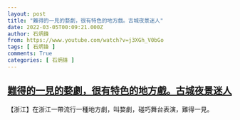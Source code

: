 ```yaml
---
layout: post
title: "難得的一見的婺劇，很有特色的地方戲。古城夜景迷人"
date: 2022-03-05T00:09:21.000Z
author: 石炳鋒
from: https://www.youtube.com/watch?v=j3XGh_V0bGo
tags: [ 石炳锋 ]
comments: True
categories: [ 石炳锋 ]
---
```

<!--1646438961000-->
[難得的一見的婺劇，很有特色的地方戲。古城夜景迷人](https://www.youtube.com/watch?v=j3XGh_V0bGo)
------

<div>
【浙江】在浙江一帶流行一種地方劇，叫婺劇，碰巧舞台表演，難得一見。
</div>
